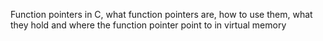 Function pointers in C, what function pointers are, how to use them, what they hold and where the function pointer point to in virtual memory
